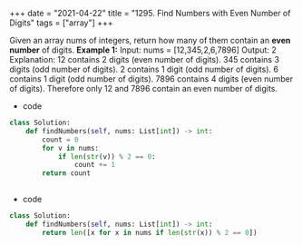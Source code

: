 +++ 
date = "2021-04-22"
title = "1295. Find Numbers with Even Number of Digits"
tags = ["array"]
+++

Given an array nums of integers, return how many of them contain an **even number** of digits. 
**Example 1:**
Input: nums = [12,345,2,6,7896] Output: 2 Explanation: 12 contains 2 digits (even number of digits).  345 contains 3 digits (odd number of digits).  2 contains 1 digit (odd number of digits).  6 contains 1 digit (odd number of digits).  7896 contains 4 digits (even number of digits).  Therefore only 12 and 7896 contain an even number of digits.

- code
```py
class Solution:
    def findNumbers(self, nums: List[int]) -> int:
        count = 0
        for v in nums:
            if len(str(v)) % 2 == 0:
                count += 1
        return count
        

```
- code
```py
class Solution:
    def findNumbers(self, nums: List[int]) -> int:
        return len([x for x in nums if len(str(x)) % 2 == 0])

```
